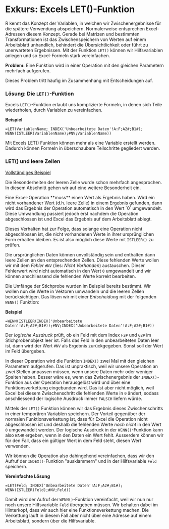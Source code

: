 # Exkurs: Excels LET()-Funktion

R kennt das Konzept der Variablen, in welchen wir Zwischenergebnisse für die spätere Verwendung abspeichern. Normalerweise entsprechen Excel-Adressen diesem Konzept. Gerade bei Matrizen und bestimmten Transformationen ist das Zwischenspeichern von Werten auf einem Arbeitsblatt unhandlich, behindert die Übersichtlichkeit oder führt zu unerwarteten Ergebnissen. Mit der Funktion `LET()` können wir Hilfsvariablen anlegen und so Excel-Formeln stark vereinfachen. 

**Problem:** Eine Funktion wird in einer Operation mit den gleichen Parametern mehrfach aufgerufen. 

Dieses Problem tritt häufig im Zusammenhang mit Entscheidungen auf. 

### Lösung: Die `LET()`-Funktion

Excels `LET()`-Funktion erlaubt uns komplizierte Formeln, in denen sich Teile wiederholen, durch Variablen zu vereinfachen.

**Beispiel**

```Excel
=LET(VariablenName; INDEX('Unbearbeitete Daten'!A:F;A2#;B1#); WENN(ISTLEER(VariablenName);#NV;VariablenName))
```

Mit Excels LET() Funktion können mehr als eine Variable erstellt werden. Dadurch können  Formeln in überschaubare Teilschritte  gegliedert werden.

### LET() und leere Zellen 

<a href="https://moodle.zhaw.ch/mod/resource/view.php?id=544756" class="btn btn-lg btn-primary"><i class="fa fa-lg fa-download"></i> Vollständiges Beispiel</a>

Die Besonderheiten der leeren Zelle wurde schon mehrfach angesprochen. In diesem Abschnitt gehen wir auf eine weitere Besonderheit ein. 

<div class="alert alert-success" markdown="1">
Eine Excel-Operation **muss** einen Wert als Ergebnis haben. Wird ein nicht vorhandener Wert (d.h. leere Zelle) in einem Ergebnis gefunden, dann wird das Ergebnis der Operation automatisch in den Wert `0` umgewandelt. Diese Umwandlung passiert jedoch erst nachdem die Operation abgeschlossen ist und Excel das Ergebnis auf dem Arbeitsblatt ablegt. 

Dieses Verhalten hat zur Folge, dass solange eine Operation nicht abgeschlossen ist, die nicht vorhandenen Werte in ihrer ursprünglichen Form erhalten bleiben. Es ist also möglich diese Werte mit `ISTLEER()` zu prüfen. 
</div>

Die ursprünglichen Daten können unvollständig sein und enthalten dann leere Zellen an den entsprechenden Zellen. Diese fehlenden Werte wollen wir mit dem *Fehler* `#NV` (lies: *Nicht Vorhanden*) austauschen. Dieser Fehlerwert wird nicht automatisch in den Wert `0` umgewandelt und wir können anschliessend die fehlenden Werte korrekt bearbeiten. 

Die Umfänge der Stichprobe wurden im Beispiel bereits bestimmt. Wir wollen nun die Werte in Vektoren umwandeln und die leeren Zellen berücksichtigen. Das lösen wir mit einer *Entscheidung* mit der folgenden `WENN()` Funktion: 

**Beispiel**

```Excel
=WENN(ISTLEER(INDEX('Unbearbeitete Daten'!A:F;A2#;B1#));#NV;INDEX('Unbearbeitete Daten'!A:F;A2#;B1#))
```

Der *logische Ausdruck* prüft, ob ein Feld mit dem Index `F2#` und `G2#` im Stichprobenobjekt leer ist. Falls das Feld in den unbearbeiteten Daten leer ist, dann wird der Wert `#NV` als Ergebnis zurückgegeben. Sonst soll der Wert im Feld übergeben. 

In dieser Operation wird die Funktion `INDEX()` zwei Mal mit den gleichen Parametern aufgerufen. Das ist unpraktisch, weil wir unsere Operation an zwei Stellen anpassen müssen, wenn unsere Daten mehr oder weniger Spalten haben.  Besser wäre es, wenn das Zwischenergebnis der `INDEX()`-Funktion aus der Operation herausgelöst wird und über eine Funktionsverkettung eingebunden wird. Das ist aber nicht möglich, weil Excel bei diesem Zwischenschritt die fehlenden Werte in `0` ändert, sodass anschliessend der logische Ausdruck immer `FALSCH` liefern würde.

Mittels der `LET()` Funktion können wir das Ergebnis dieses Zwischenschritts in einer temporären Variablen speichern. Der Vorteil gegenüber der normalen Funktionsverkettung ist, dass für Excel die Operation nicht abgeschlossen ist und deshalb die fehlenden Werte *noch nicht* in den Wert `0` umgewandelt werden. Der logische Ausdruck in der `WENN()`-Funktion kann also `WAHR` ergeben, wenn in den Daten ein Wert fehlt. Ausserdem können wir für den Fall, dass ein gültiger Wert in dem Feld steht, diesen Wert verwenden. 

Wir können die Operation also dahingehend vereinfachen, dass wir den Aufruf der `INDEX()`-Funktion "ausklammern" und in der Hilfsvariable `Feld` speichern. 

**Vereinfachte Lösung**

```Excel
=LET(Feld; INDEX('Unbearbeitete Daten'!A:F;A2#;B1#); WENN(ISTLEER(Feld);#NV;Feld))
```

Damit wird der Aufruf der `WENN()`-Funktion vereinfacht, weil wir nun nur noch unsere Hilfsvariable `Feld` übergeben müssen. Wir behalten dabei im Hinterkopf, dass wir auch hier eine Funktionsverkettung machen. Die Verkettung läuft in diesem Fall aber nicht über eine Adresse auf einem Arbeitsblatt, sondern über die Hilfsvariable. 
